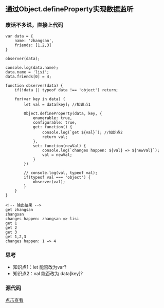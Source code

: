 ## 通过Object.defineProperty实现数据监听

### 废话不多说，直接上代码

```
var data = {
    name: 'zhangsan',
    friends: [1,2,3]
}

observer(data);

console.log(data.name);
data.name = 'lisi';
data.friends[0] = 4;

function observer(data) {
    if(!data || typeof data !== 'object') return;

    for(var key in data) {
        let val = data[key]; //知识点1

        Object.defineProperty(data, key, {
            enumerable: true,
            configurable: true,
            get: function() {
                console.log(`get ${val}`); //知识点2
                return val;
            },
            set: function(newVal) {
                console.log(`changes happen: ${val} => ${newVal}`);
                val = newVal;
            }
        })

        // console.log(val, typeof val);
        if(typeof val === 'object') {
            observer(val);
        }
    }
}
```
```
<!-- 输出结果 -->
get zhangsan
zhangsan
changes happen: zhangsan => lisi
get 1
get 2
get 3
get 1,2,3
changes happen: 1 => 4
```

### 思考

- 知识点1：let 能否改为var?
- 知识点2：val 能否改为 data[key]?

### 源代码

[点击查看](https://github.com/Wangenbo/notes/blob/master/FE/demo/%E9%80%9A%E8%BF%87Object.defineProperty%E5%AE%9E%E7%8E%B0%E6%95%B0%E6%8D%AE%E7%9B%91%E5%90%AC.html)